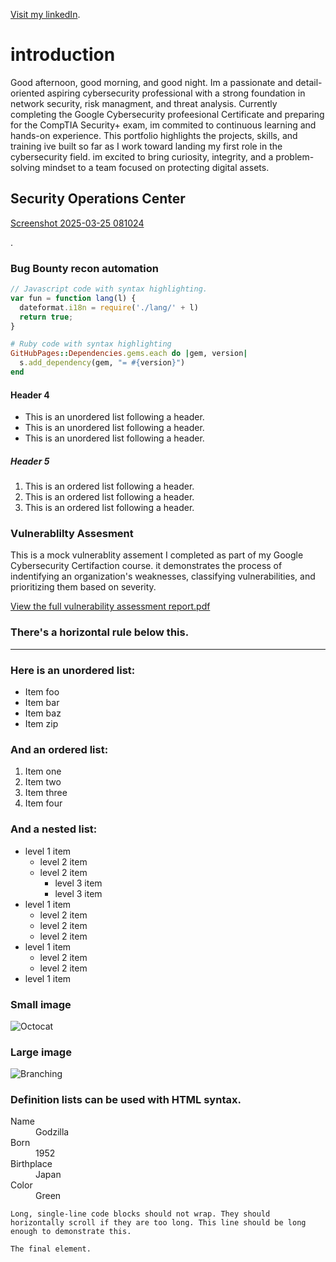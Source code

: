 

[Visit my linkedIn](https://www.linkedin.com/in/aiden-omelia-921819232/).

# introduction

Good afternoon, good morning, and good night. Im a passionate and detail-oriented aspiring cybersecurity professional with a strong foundation in network security, risk managment, and threat analysis. Currently completing the Google Cybersecurity profeesional Certificate and preparing for the CompTIA Security+ exam, im commited to continuous learning and hands-on experience. This portfolio highlights the projects, skills, and training ive built so far as I work toward landing my first role in the cybersecurity field. im excited to bring curiosity, integrity, and a problem-solving mindset to a team focused on protecting digital assets.


## Security Operations Center

[Screenshot 2025-03-25 081024](https://github.com/user-attachments/assets/d318579f-fca2-41ec-9b74-cb54c1e2ea1d)

.

### Bug Bounty recon automation

```js
// Javascript code with syntax highlighting.
var fun = function lang(l) {
  dateformat.i18n = require('./lang/' + l)
  return true;
}
```

```ruby
# Ruby code with syntax highlighting
GitHubPages::Dependencies.gems.each do |gem, version|
  s.add_dependency(gem, "= #{version}")
end
```

#### Header 4

*   This is an unordered list following a header.
*   This is an unordered list following a header.
*   This is an unordered list following a header.

##### Header 5

1.  This is an ordered list following a header.
2.  This is an ordered list following a header.
3.  This is an ordered list following a header.

### Vulnerablilty Assesment

This is a mock vulnerablity assement I completed as part of my Google Cybersecurity Certifaction course. it demonstrates the process of indentifying an organization's weaknesses, classifying vulnerabilities, and prioritizing them based on severity.

[View the full vulnerability assessment report.pdf](https://github.com/user-attachments/files/19446388/Vulnerability.assessment.report.pdf)


### There's a horizontal rule below this.

* * *

### Here is an unordered list:

*   Item foo
*   Item bar
*   Item baz
*   Item zip

### And an ordered list:

1.  Item one
1.  Item two
1.  Item three
1.  Item four

### And a nested list:

- level 1 item
  - level 2 item
  - level 2 item
    - level 3 item
    - level 3 item
- level 1 item
  - level 2 item
  - level 2 item
  - level 2 item
- level 1 item
  - level 2 item
  - level 2 item
- level 1 item

### Small image

![Octocat](https://github.githubassets.com/images/icons/emoji/octocat.png)

### Large image

![Branching](https://guides.github.com/activities/hello-world/branching.png)


### Definition lists can be used with HTML syntax.

<dl>
<dt>Name</dt>
<dd>Godzilla</dd>
<dt>Born</dt>
<dd>1952</dd>
<dt>Birthplace</dt>
<dd>Japan</dd>
<dt>Color</dt>
<dd>Green</dd>
</dl>

```
Long, single-line code blocks should not wrap. They should horizontally scroll if they are too long. This line should be long enough to demonstrate this.
```

```
The final element.
```
